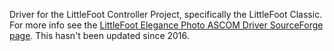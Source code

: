 Driver for the LittleFoot Controller Project, specifically the LittleFoot Classic. For more info see the [LittleFoot Elegance Photo ASCOM Driver SourceForge page](https://sourceforge.net/projects/lfepascom/). This hasn't been updated since 2016.
